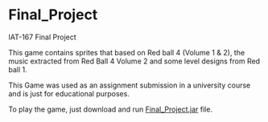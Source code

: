 # Final_Project
IAT-167 Final Project

This game contains sprites that based on Red ball 4 (Volume 1 & 2), the music extracted from 
Red Ball 4 Volume 2 and some level designs from Red ball 1.

This Game was used as an assignment submission in a university course and is just for educational purposes.

To play the game, just download and run [Final_Project.jar](https://github.com/manshantsingh/IAT167_FinalProject/raw/master/Final_Project.jar) file.
